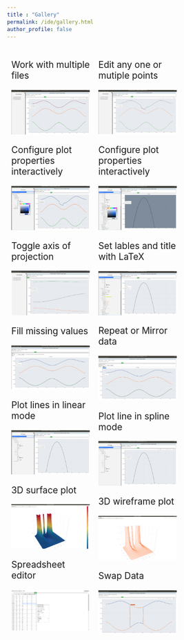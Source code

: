 ```yaml
---
title : "Gallery"
permalink: /ide/gallery.html
author_profile: false
---
```


<head>
    <style>
* {
    box-sizing: border-box;
}
body{
    margin: 0px;
}

        img{
            width: 100%;
            border: 1px solid rgba(0, 0, 0, 0.8);
            margin-bottom: 3pc;
        }
        .pop {
        transition:transform 0.25s ease;
        }

        .col1 .pop:hover {
        -webkit-transform:scale(1.2); /* or some other value */
        transform:scale(1.2) translateX(9%)
        }

        .col2 .pop:hover {
        -webkit-transform:scale(1.2); /* or some other value */
        transform:scale(1.2) translateX(-9%)
        }

        h2, h1{
            text-align: center;
            padding-bottom: 1pc
        }


        p{
            font-size: 1.3pc
        }

        .column {
            float: left;
            width: 50%;
            padding: 10px;
        }


        .row {
            content: "";
            display: table;
            clear: both;
        }
</style>
</head>


<div class="row">
    <div class="column col1">
        <div class="pop">
            <p>Work with multiple files</p>
            <img src="../images/ide/multi.png">
        </div>
        <div class="pop">
            <p>Configure plot properties interactively</p>
            <img src="../images/ide/color.png">
        </div>
        <div class="pop">
            <p> Toggle axis of projection</p>
            <img src="../images/ide/axis.png">
        </div>
        <div class="pop">
            <p> Fill missing values</p>
            <img src="../images/ide/missing.png">
        </div>
        <div class="pop">
            <p> Plot lines in linear mode</p>
            <img src="../images/ide/linear.png">
        </div>
        <div class="pop">
            <p> 3D surface plot</p>
            <img src="../images/ide/surf.png">
        </div>
        <div class="pop">
            <p> Spreadsheet editor</p>
            <img src="../images/ide/spread.png">
        </div>
    </div>

<div class="column col2">
        <div class="pop">
            <p> Edit any one or mutiple points </p>
            <img src="../images/ide/drag.png">
        </div>
        <div class="pop">
            <p>Configure plot properties interactively</p>
            <img src="../images/ide/background.png">
        </div>
        <div class="pop">
            <p> Set lables and title with LaTeX</p>
            <img src="../images/ide/latex2.png">
        </div>
        <div class="pop">
            <p> Repeat or Mirror data</p>
            <img src="../images/ide/extend.png">
        </div>
        <div class="pop">
            <p> Plot line in spline mode</p>
            <img src="../images/ide/spline.png">
        </div>
        <div class="pop">
            <p> 3D wireframe plot</p>
            <img src='../images/ide/wire.png'>
        </div>
        <div class="pop">
            <p> Swap Data</p>
            <img src="../images/ide/swap.png">
        </div>
    </div>
</div>

